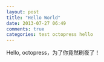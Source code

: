 ```yaml
---
layout: post
title: "Hello World"
date: 2013-07-27 06:49
comments: true
categories: test octopress hello
---
```

Hello, octopress，为了你竟然刷夜了！
